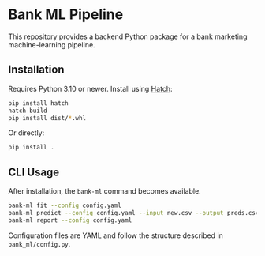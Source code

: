 # Bank ML Pipeline

This repository provides a backend Python package for a bank marketing machine-learning pipeline.

## Installation

Requires Python 3.10 or newer. Install using [Hatch](https://hatch.pypa.io):

```bash
pip install hatch
hatch build
pip install dist/*.whl
```

Or directly:

```bash
pip install .
```

## CLI Usage

After installation, the `bank-ml` command becomes available.

```bash
bank-ml fit --config config.yaml
bank-ml predict --config config.yaml --input new.csv --output preds.csv
bank-ml report --config config.yaml
```

Configuration files are YAML and follow the structure described in `bank_ml/config.py`.
